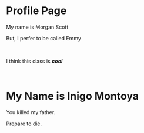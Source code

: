 <h1>Profile Page</h1>
<p> 
  <p> My name is Morgan Scott </P>
<p> 
  <p> But, I perfer to be called Emmy </p>
<br>
<p> I think this class is <em><strong>cool</strong></em> </P>
<br>
<h1>My Name is Inigo Montoya</h1>
<p>You killed my father.</p>
<p>Prepare to die.</p>
